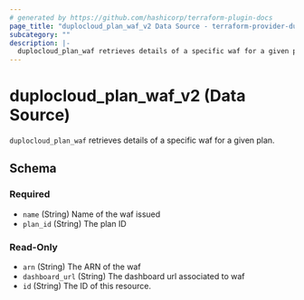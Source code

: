 ```yaml
---
# generated by https://github.com/hashicorp/terraform-plugin-docs
page_title: "duplocloud_plan_waf_v2 Data Source - terraform-provider-duplocloud"
subcategory: ""
description: |-
  duplocloud_plan_waf retrieves details of a specific waf for a given plan.
---
```


# duplocloud_plan_waf_v2 (Data Source)

`duplocloud_plan_waf` retrieves details of a specific waf for a given plan.



<!-- schema generated by tfplugindocs -->
## Schema

### Required

- `name` (String) Name of the waf  issued
- `plan_id` (String) The plan ID

### Read-Only

- `arn` (String) The ARN of the waf
- `dashboard_url` (String) The dashboard url associated to waf
- `id` (String) The ID of this resource.
